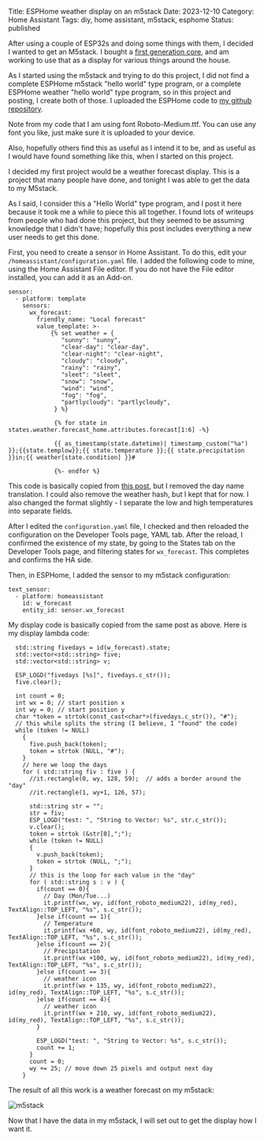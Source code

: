 Title: ESPHome weather display on an m5stack
Date: 2023-12-10
Category: Home Assistant
Tags: diy, home assistant, m5stack, esphome
Status: published

After using a couple of ESP32s and doing some things with them, I
decided I wanted to get an M5stack.  I bought a [first generation
core](https://shop.m5stack.com/products/esp32-basic-core-lot-development-kit-v2-7),
and am working to use that as a display for various things around
the house.

As I started using the m5stack and trying to do this project,
I did not find a complete ESPHome m5stack "hello world" type program, or a
complete ESPHome weather "hello world" type program, so in this
project and posting, I create both of those.  I uploaded the ESPHome code
to [my github repository](https://github.com/ataridude/ESPHome).

Note from my code that I am using font Roboto-Medium.ttf.  You can use any font
you like, just make sure it is uploaded to your device.

Also, hopefully others find this as useful as I intend it to be, and as useful as I
would have found something like this, when I started on this project.

I decided my first project would be a weather forecast display.  This
is a project that many people have done, and tonight I was able to
get the data to my M5stack.

As I said, I consider this a "Hello World" type program, and I post it here
because it took me a while to piece this all together.  I found lots of
writeups from people who had done this project, but they seemed to be
assuming knowledge that I didn't have; hopefully this post includes
everything a new user needs to get this done.

First, you need to create a sensor in Home Assistant.  To do this, edit
your `/homeassistant/configuration.yaml` file.  I added the following code to mine,
using the Home Assistant File editor.  If you do not have the File editor installed,
you can add it as an Add-on.

```
sensor:
  - platform: template
    sensors:
      wx_forecast:
        friendly_name: "Local forecast"
        value_template: >-
            {% set weather = {
               "sunny": "sunny",
               "clear-day": "clear-day", 
               "clear-night": "clear-night", 
               "cloudy": "cloudy", 
               "rainy": "rainy", 
               "sleet": "sleet", 
               "snow": "snow", 
               "wind": "wind", 
               "fog": "fog", 
               "partlycloudy": "partlycloudy", 
             } %}

             {% for state in states.weather.forecast_home.attributes.forecast[1:6] -%}

             {{ as_timestamp(state.datetime)| timestamp_custom("%a") }};{{state.templow}};{{ state.temperature }};{{ state.precipitation }}in;{{ weather[state.condition] }}#

             {%- endfor %}
```

This code is basically copied from [this post](https://community.home-assistant.io/t/selected-forecast-items-to-esp32-epaper-display/307976/9), but I removed the day name translation.  I could also remove the weather hash, but I kept that for now.
I also changed the format slightly - I separate the low and high temperatures into separate fields.

After I edited the `configuration.yaml` file, I checked and then reloaded the configuration on the Developer Tools page, YAML tab.
After the reload, I confirmed the existence of my state, by going to the States tab on the Developer Tools page, and
filtering states for `wx_forecast`.  This completes and confirms the HA side.

Then, in ESPHome, I added the sensor to my m5stack configuration:

    text_sensor:
      - platform: homeassistant
        id: w_forecast
        entity_id: sensor.wx_forecast

My display code is basically copied from the same post as above.  Here is my display lambda code:

      std::string fivedays = id(w_forecast).state;
      std::vector<std::string> five;
      std::vector<std::string> v;

      ESP_LOGD("fivedays [%s]", fivedays.c_str());
      five.clear();

      int count = 0;
      int wx = 0; // start position x
      int wy = 0; // start position y
      char *token = strtok(const_cast<char*>(fivedays.c_str()), "#");
      // this while splits the string (I believe, I "found" the code)
      while (token != NULL)
        {
          five.push_back(token);
          token = strtok (NULL, "#");
        }
        // here we loop the days
        for ( std::string fiv : five ) {
          //it.rectangle(0, wy, 128, 59);  // adds a border around the "day"
          //it.rectangle(1, wy+1, 126, 57);

          std::string str = "";
          str = fiv;
          ESP_LOGD("test: ", "String to Vector: %s", str.c_str());
          v.clear();
          token = strtok (&str[0],";");
          while (token != NULL)
          {
            v.push_back(token);
            token = strtok (NULL, ";");
          }
          // this is the loop for each value in the "day"
          for ( std::string s : v ) {
            if(count == 0){
              // Day (Mon/Tue...)
              it.printf(wx, wy, id(font_roboto_medium22), id(my_red), TextAlign::TOP_LEFT, "%s", s.c_str());
            }else if(count == 1){
              // Temperature
              it.printf(wx +60, wy, id(font_roboto_medium22), id(my_red), TextAlign::TOP_LEFT, "%s", s.c_str());
            }else if(count == 2){
              // Precipitation
              it.printf(wx +100, wy, id(font_roboto_medium22), id(my_red), TextAlign::TOP_LEFT, "%s", s.c_str());
            }else if(count == 3){
              // weather icon
              it.printf(wx + 135, wy, id(font_roboto_medium22), id(my_red), TextAlign::TOP_LEFT, "%s", s.c_str());
            }else if(count == 4){
              // weather icon
              it.printf(wx + 210, wy, id(font_roboto_medium22), id(my_red), TextAlign::TOP_LEFT, "%s", s.c_str());
            }

            ESP_LOGD("test: ", "String to Vector: %s", s.c_str());
            count += 1;
          }
          count = 0;
          wy += 25; // move down 25 pixels and output next day
        }

The result of all this work is a weather forecast on my m5stack:

![m5stack](/images/m5stack/first_weather.jpg)

Now that I have the data in my m5stack, I will set out to get the display how I want it.
